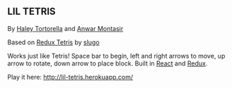 ##  LIL TETRIS

By [Haley Tortorella](https://github.com/tinytort) and [Anwar Montasir](https://github.com/anwarmontasir)

Based on [Redux Tetris](https://github.com/slugo/redux-tetris) by [slugo](https://github.com/slugo/)

Works just like Tetris! Space bar to begin, left and right arrows to move, up arrow to rotate, down arrow to place block. Built in [React](https://facebook.github.io/react/) and [Redux](http://redux.js.org/).

Play it here: http://lil-tetris.herokuapp.com/
